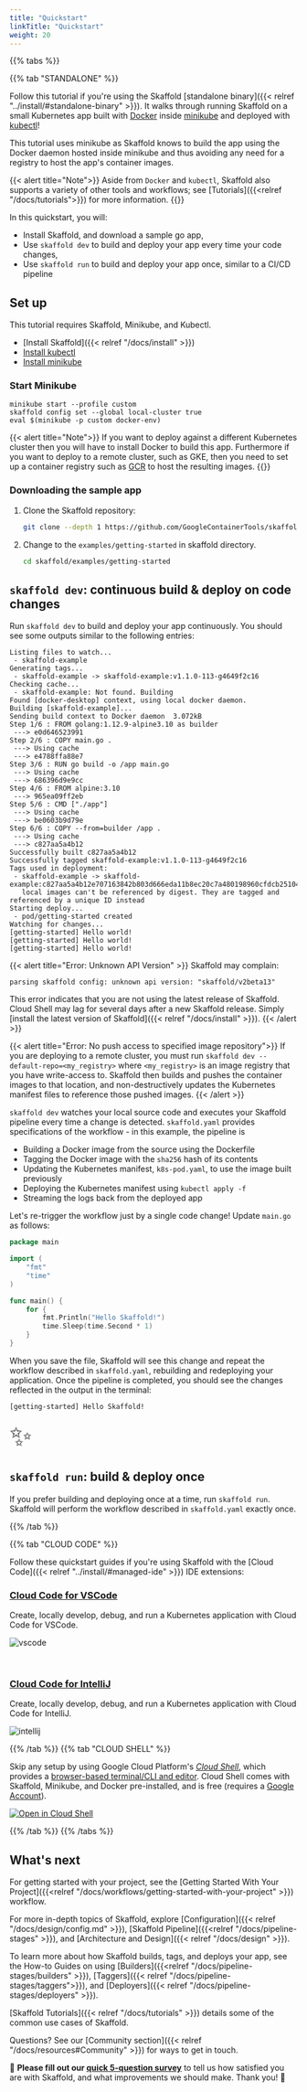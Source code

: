 ```yaml
---
title: "Quickstart"
linkTitle: "Quickstart"
weight: 20
---
```

{{% tabs %}}

{{% tab "STANDALONE" %}}

Follow this tutorial if you're using the Skaffold [standalone binary]({{< relref "../install/#standalone-binary" >}}). It walks through running Skaffold on a small Kubernetes app built with [Docker](https://www.docker.com/) inside [minikube](https://minikube.sigs.k8s.io)
and deployed with [kubectl](https://kubernetes.io/docs/tasks/tools/install-kubectl/)! 

This tutorial uses minikube as Skaffold knows to build the app using the Docker daemon hosted
inside minikube and thus avoiding any need for a registry to host the app's container images.


{{< alert title="Note">}}
Aside from `Docker` and `kubectl`, Skaffold also supports a variety of other tools
and workflows; see [Tutorials]({{<relref "/docs/tutorials">}}) for
more information.
{{</alert>}}


In this quickstart, you will:

* Install Skaffold, and download a sample go app,
* Use `skaffold dev` to build and deploy your app every time your code changes,
* Use `skaffold run` to build and deploy your app once, similar to a CI/CD pipeline

## Set up

This tutorial requires Skaffold, Minikube, and Kubectl.

* [Install Skaffold]({{< relref "/docs/install" >}})
* [Install kubectl](https://kubernetes.io/docs/tasks/tools/install-kubectl/)
* [Install minikube](https://minikube.sigs.k8s.io/docs/start/)

### Start Minikube

```
minikube start --profile custom
skaffold config set --global local-cluster true
eval $(minikube -p custom docker-env)
```

{{< alert title="Note">}}
If you want to deploy against a different Kubernetes cluster then you will have to install Docker to build this app.
Furthermore if you want to deploy to a remote cluster, such as GKE, then you need to set up a container
registry such as [GCR](https://cloud.google.com/container-registry) to host the resulting images.
{{</alert>}}

### Downloading the sample app

1. Clone the Skaffold repository:

    ```bash
    git clone --depth 1 https://github.com/GoogleContainerTools/skaffold
    ```

1. Change to the `examples/getting-started` in skaffold directory.

    ```bash
    cd skaffold/examples/getting-started
    ```

## `skaffold dev`: continuous build & deploy on code changes

Run `skaffold dev` to build and deploy your app continuously.
You should see some outputs similar to the following entries:

```
Listing files to watch...
 - skaffold-example
Generating tags...
 - skaffold-example -> skaffold-example:v1.1.0-113-g4649f2c16
Checking cache...
 - skaffold-example: Not found. Building
Found [docker-desktop] context, using local docker daemon.
Building [skaffold-example]...
Sending build context to Docker daemon  3.072kB
Step 1/6 : FROM golang:1.12.9-alpine3.10 as builder
 ---> e0d646523991
Step 2/6 : COPY main.go .
 ---> Using cache
 ---> e4788ffa88e7
Step 3/6 : RUN go build -o /app main.go
 ---> Using cache
 ---> 686396d9e9cc
Step 4/6 : FROM alpine:3.10
 ---> 965ea09ff2eb
Step 5/6 : CMD ["./app"]
 ---> Using cache
 ---> be0603b9d79e
Step 6/6 : COPY --from=builder /app .
 ---> Using cache
 ---> c827aa5a4b12
Successfully built c827aa5a4b12
Successfully tagged skaffold-example:v1.1.0-113-g4649f2c16
Tags used in deployment:
 - skaffold-example -> skaffold-example:c827aa5a4b12e707163842b803d666eda11b8ec20c7a480198960cfdcb251042
   local images can't be referenced by digest. They are tagged and referenced by a unique ID instead
Starting deploy...
 - pod/getting-started created
Watching for changes...
[getting-started] Hello world!
[getting-started] Hello world!
[getting-started] Hello world!

```

{{< alert title="Error: Unknown API Version" >}}
Skaffold may complain:
```
parsing skaffold config: unknown api version: "skaffold/v2beta13"
```

This error indicates that you are not using the latest release of
Skaffold.  Cloud Shell may lag for several days after a new Skaffold release.
Simply [install the latest version of Skaffold]({{< relref "/docs/install" >}}).
{{< /alert >}}

{{< alert title="Error: No push access to specified image repository">}}
If you are deploying to a remote cluster, you must run `skaffold dev --default-repo=<my_registry>`
where `<my_registry>` is an image registry that you have write-access to. Skaffold then
builds and pushes the container images to that location, and non-destructively
updates the Kubernetes manifest files to reference those pushed images.
{{< /alert >}}

`skaffold dev` watches your local source code and executes your Skaffold pipeline
every time a change is detected. `skaffold.yaml` provides specifications of the
workflow - in this example, the pipeline is

* Building a Docker image from the source using the Dockerfile
* Tagging the Docker image with the `sha256` hash of its contents
* Updating the Kubernetes manifest, `k8s-pod.yaml`, to use the image built previously
* Deploying the Kubernetes manifest using `kubectl apply -f`
* Streaming the logs back from the deployed app

Let's re-trigger the workflow just by a single code change!
Update `main.go` as follows:

```go
package main

import (
	"fmt"
	"time"
)

func main() {
	for {
		fmt.Println("Hello Skaffold!")
		time.Sleep(time.Second * 1)
	}
}
```

When you save the file, Skaffold will see this change and repeat the workflow described in
`skaffold.yaml`, rebuilding and redeploying your application. Once the pipeline
is completed, you should see the changes reflected in the output in the terminal:

```
[getting-started] Hello Skaffold!
```

<span style="font-size: 36pt">✨</span>

## `skaffold run`: build & deploy once 

If you prefer building and deploying once at a time, run `skaffold run`.
Skaffold will perform the workflow described in `skaffold.yaml` exactly once.

{{% /tab %}}

{{% tab "CLOUD CODE" %}}

Follow these quickstart guides if you're using Skaffold with the [Cloud Code]({{< relref "../install/#managed-ide" >}}) IDE extensions:

### [Cloud Code for VSCode](https://cloud.google.com/code/docs/vscode/quickstart-k8s)

Create, locally develop, debug, and run a Kubernetes application with Cloud Code for VSCode.

![vscode](/images/cloud-code-quick-deploy.gif)

<br />

### [Cloud Code for IntelliJ](https://cloud.google.com/code/docs/intellij/quickstart-k8s)

Create, locally develop, debug, and run a Kubernetes application with Cloud Code for IntelliJ.

![intellij](/images/intellij-quickstart-runthrough.gif)

{{% /tab %}}
{{% tab "CLOUD SHELL" %}}

Skip any setup by using Google Cloud Platform's [_Cloud Shell_](http://cloud.google.com/shell),
which provides a [browser-based terminal/CLI and editor](https://cloud.google.com/shell#product-demo).
Cloud Shell comes with Skaffold, Minikube, and Docker pre-installed, and is free
(requires a [Google Account](https://accounts.google.com/SignUp)).

[![Open in Cloud Shell](https://gstatic.com/cloudssh/images/open-btn.svg)](https://ide.cloud.google.com/?walkthrough_tutorial_url=https%3A%2F%2Fwalkthroughs.googleusercontent.com%2Fcontent%2Fgke_cloud_code_create_app%2Fgke_cloud_code_create_app.md)

{{% /tab %}}
{{% /tabs %}}

## What's next

For getting started with your project, see the [Getting Started With Your Project]({{<relref "/docs/workflows/getting-started-with-your-project" >}}) workflow.

For more in-depth topics of Skaffold, explore [Configuration]({{< relref "/docs/design/config.md" >}}),
[Skaffold Pipeline]({{<relref "/docs/pipeline-stages" >}}), and [Architecture and Design]({{< relref "/docs/design" >}}).

To learn more about how Skaffold builds, tags, and deploys your app, see the How-to Guides on
using [Builders]({{<relref "/docs/pipeline-stages/builders" >}}), [Taggers]({{< relref "/docs/pipeline-stages/taggers">}}), and [Deployers]({{< relref "/docs/pipeline-stages/deployers" >}}).

[Skaffold Tutorials]({{< relref "/docs/tutorials" >}}) details some of the common use cases of Skaffold.

Questions?  See our [Community section]({{< relref "/docs/resources#Community" >}}) for ways to get in touch.

:mega: **Please fill out our [quick 5-question survey](https://forms.gle/BMTbGQXLWSdn7vEs6)** to tell us how satisfied you are with Skaffold, and what improvements we should make. Thank you! :dancers:
